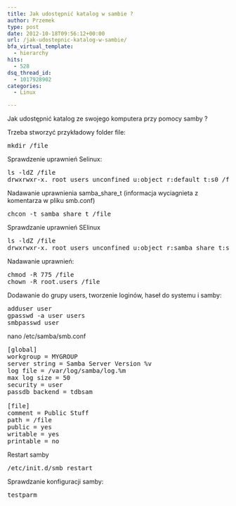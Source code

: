 ```yaml
---
title: Jak udostępnić katalog w sambie ?
author: Przemek
type: post
date: 2012-10-18T09:56:12+00:00
url: /jak-udostepnic-katalog-w-sambie/
bfa_virtual_template:
  - hierarchy
hits:
  - 528
dsq_thread_id:
  - 1017928902
categories:
  - Linux

---
```

Jak udostępnić katalog ze swojego komputera przy pomocy samby ?

<!--more-->

Trzeba stworzyć przykładowy folder file:

<pre class="lang:default highlight:0 decode:true">mkdir /file</pre>

Sprawdzenie uprawnień Selinux:

<pre class="lang:default highlight:0 decode:true">ls -ldZ /file
drwxrwxr-x. root users unconfined_u:object_r:default_t:s0 /file</pre>

Nadawanie uprawnienia samba\_share\_t (informacja wyciagnieta z komentarza w pliku smb.conf)

<pre class="lang:default highlight:0 decode:true">chcon -t samba_share_t /file</pre>

Sprawdzanie uprawnień SElinux

<pre class="lang:default highlight:0 decode:true">ls -ldZ /file
drwxrwxr-x. root users unconfined_u:object_r:samba_share_t:s0 /file</pre>

Nadawanie uprawnień:

<pre class="lang:default highlight:0 decode:true">chmod -R 775 /file
chown -R root.users /file</pre>

Dodawanie do grupy users, tworzenie loginów, haseł do systemu i samby:

<pre class="lang:default highlight:0 decode:true">adduser user
gpasswd -a user users
smbpasswd user</pre>

nano /etc/samba/smb.conf

<pre class="lang:default highlight:0 decode:true">[global]
workgroup = MYGROUP
server string = Samba Server Version %v
log file = /var/log/samba/log.%m
max log size = 50
security = user
passdb backend = tdbsam

[file]
comment = Public Stuff
path = /file
public = yes
writable = yes
printable = no</pre>

Restart samby

<pre class="lang:default highlight:0 decode:true">/etc/init.d/smb restart</pre>

Sprawdzanie konfiguracji samby:

<pre class="lang:default highlight:0 decode:true">testparm</pre>

&nbsp;